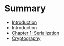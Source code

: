 # Summary

* [Introduction](README.md)
* Introduction
* [Chapter 1: Serialization](chapter01.md)
* [Cryptography](chapter03.md)

